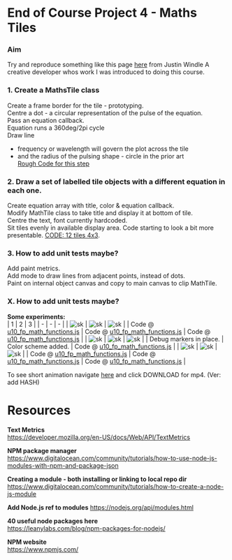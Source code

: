 # End of Course Project 4 - Maths Tiles
### Aim
Try and reproduce something like this page [here](https://soulwire.co.uk/math-for-motion/) from Justin Windle
A creative developer whos work I was introduced to doing this course.
  
### 1. Create a MathsTile class  
Create a frame border for the tile - prototyping.  
Centre a dot - a circular representation of the pulse of the equation.  
Pass an equation callback.  
Equation runs a 360deg/2pi cycle  
Draw line  
  - frequency or wavelength will govern the plot across the tile  
  - and the radius of the pulsing shape - circle in the prior art  
[Rough Code for this step](https://github.com/UnacceptableBehaviour/js_canvas/tree/fef9827a151e83704a811ba1b6f1ff0f74a4b191)
  
### 2. Draw a set of labelled tile objects with a different equation in each one.
Create equation array with title, color & equation callback.  
Modify MathTile class to take title and display it at bottom of tile.  
Centre the text, font currently hardcoded.  
Sit tiles evenly in available display area.
Code starting to look a bit more presentable. [CODE: 12 tiles 4x3](https://github.com/UnacceptableBehaviour/js_canvas/blob/f061f6283458a79b2545d58a226f466026898292/test_pages/u10_fp_math_functions/u10_fp_math_functions.js).  
  
### 3. How to add unit tests maybe?
Add paint metrics.  
Add mode to draw lines from adjacent points, instead of dots.  
Paint on internal object canvas and copy to main canvas to clip MathTile.  
  
### X. How to add unit tests maybe?
  
**Some experiments:**  
| 1 | 2 | 3 | 
| - | - | - | 
| ![sk](https://github.com/UnacceptableBehaviour/js_canvas/blob/master/test_pages/u10_fp_math_functions/images/2022.03.30-19.03.52.png) | ![sk](https://github.com/UnacceptableBehaviour/js_canvas/blob/master/test_pages/u10_fp_math_functions/images/2022.03.30-19.57.16.png) | ![sk](https://github.com/UnacceptableBehaviour/js_canvas/blob/master/test_pages/u10_fp_math_functions/images/2022.03.30-20.47.30.png) |
| Code @ [u10_fp_math_functions.js](https://github.com/UnacceptableBehaviour/js_canvas/blob/e41fa1e19bd49fd3987455c2eb2f8b58df2f3d30/test_pages/u10_fp_math_functions/u10_fp_math_functions.js) | Code @ [u10_fp_math_functions.js](https://github.com/UnacceptableBehaviour/js_canvas/tree/fef9827a151e83704a811ba1b6f1ff0f74a4b191) | Code @ [u10_fp_math_functions.js](https://github.com/UnacceptableBehaviour/js_canvas/tree/fef9827a151e83704a811ba1b6f1ff0f74a4b191) |
| ![sk](https://github.com/UnacceptableBehaviour/js_canvas/blob/master/test_pages/u10_fp_math_functions/images/2022.03.31-14.37.35.png) | ![sk](https://github.com/UnacceptableBehaviour/js_canvas/blob/master/test_pages/u10_fp_math_functions/images/2022.03.31-14.41.13.png) | ![sk](https://github.com/UnacceptableBehaviour/js_canvas/blob/master/test_pages/u10_fp_math_functions/images/2022.03.31-14.51.30.png) |
| Debug markers in place. | Color scheme added. | Code @ [u10_fp_math_functions.js](https://github.com/UnacceptableBehaviour/js_canvas/blob/f061f6283458a79b2545d58a226f466026898292/test_pages/u10_fp_math_functions/u10_fp_math_functions.js) |
| ![sk]() | ![sk]() | ![sk]() |
| Code @ [u10_fp_math_functions.js]() | Code @ [u10_fp_math_functions.js]() | Code @ [u10_fp_math_functions.js]() |
  
To see short animation navigate [here]() and click DOWNLOAD for mp4. (Ver: add HASH)
  


# Resources
**Text Metrics**  
https://developer.mozilla.org/en-US/docs/Web/API/TextMetrics

**NPM package manager**  
https://www.digitalocean.com/community/tutorials/how-to-use-node-js-modules-with-npm-and-package-json
  
**Creating a module - both installing or linking to local repo dir**  
https://www.digitalocean.com/community/tutorials/how-to-create-a-node-js-module  
  
**Add Node.js ref to modules**
https://nodejs.org/api/modules.html  
  
**40 useful node packages here**  
https://leanylabs.com/blog/npm-packages-for-nodejs/
  
**NPM website**  
https://www.npmjs.com/  
